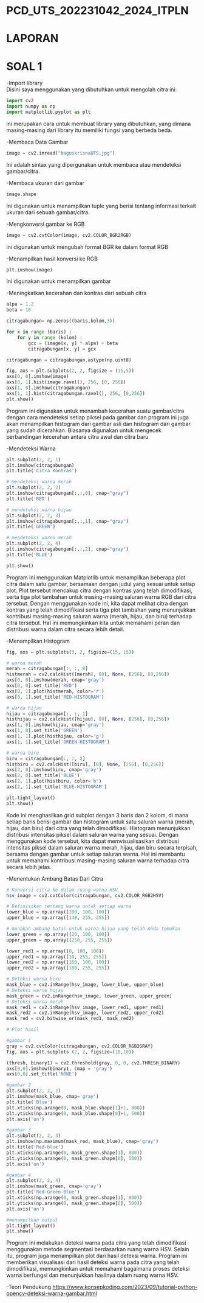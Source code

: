 # PCD_UTS_202231042_2024_ITPLN
# LAPORAN <br>
# SOAL 1
-Import library<br>
Disini saya menggunakan yang dibutuhkan untuk mengolah citra ini:
```python
import cv2
import numpy as np
import matplotlib.pyplot as plt
```
ini merupakan cara untuk membuat library yang dibutuhkan, yang dimana masing-masing dari library itu memiliki fungsi yang berbeda beda.

-Membaca Data Gambar<br>
```python
image = cv2.imread("baguskrisnaUTS.jpg")
```
Ini adalah sintax yang dipergunakan untuk membaca atau mendeteksi gambar/citra.

-Membaca ukuran dari gambar
```python
image.shape
```
Ini digunakan untuk menampilkan tuple yang berisi tentang informasi terkait ukuran dari sebuah gambar/citra.

-Mengkonversi gambar ke RGB
```python
image = cv2.cvtColor(image, cv2.COLOR_BGR2RGB)
```
ini digunakan untuk mengubah format BGR ke dalam format RGB

-Menampilkan hasil konversi ke RGB
```python
plt.imshow(image)
```
Ini digunakan untuk menampilkan gambar 

-Meningkatkan kecerahan dan kontras dari sebuah citra
```python
alpa = 1.2
beta = 10

citragabungan= np.zeros((baris,kolom,3))

for x in range (baris) :
    for y in range (kolom) :
        gcx = (image[x, y] * alpa) + beta
        citragabungan[x, y] = gcx

citragabungan = citragabungan.astype(np.uint8)

fig, axs = plt.subplots(2, 2, figsize = (15,5))
axs[0, 0].imshow(image)
axs[0, 1].hist(image.ravel(), 256, [0, 256])
axs[1, 0].imshow(citragabungan)
axs[1, 1].hist(citragabungan.ravel(), 256, [0,256])
plt.show()
```
Program ini digunakan untuk menambah kecerahan suatu gambar/citra dengan cara mendeteksi setiap piksel pada gambar dan program  ini juga akan menampilkan histogram dari gambar asli dan histogram dari gambar yang sudah dicerahkan. Biasanya digunakan untuk mengecek perbandingan kecerahan antara citra awal dan citra baru

-Mendeteksi Warna
```python
plt.subplot(2, 2, 1)
plt.imshow(citragabungan)
plt.title('Citra Kontras')

# mendeteksi warna merah
plt.subplot(2, 2, 2)
plt.imshow(citragabungan[:,:,0], cmap="gray")
plt.title('RED')

# mendeteksi warna hijau
plt.subplot(2, 2, 3)
plt.imshow(citragabungan[:,:,1], cmap="gray")
plt.title('GREEN')

# mendeteksi warna merah
plt.subplot(2, 2, 4)
plt.imshow(citragabungan[:,:,2], cmap="gray")
plt.title('BLUE')

plt.show()
```
Program ini menggunakan Matplotlib untuk menampilkan beberapa plot citra dalam satu gambar, bersamaan dengan judul yang sesuai untuk setiap plot. Plot tersebut mencakup citra dengan kontras yang telah dimodifikasi, serta tiga plot tambahan untuk masing-masing saluran warna RGB dari citra tersebut. Dengan menggunakan kode ini, kita dapat melihat citra dengan kontras yang telah dimodifikasi serta tiga plot tambahan yang menunjukkan kontribusi masing-masing saluran warna (merah, hijau, dan biru) terhadap citra tersebut. Hal ini memungkinkan kita untuk memahami peran dan distribusi warna dalam citra secara lebih detail.

-Menampilkan Histogram
```python
fig, axs = plt.subplots(3, 2, figsize=(15, 15))

# warna merah
merah = citragabungan[:, :, 0]
histmerah = cv2.calcHist([merah], [0], None, [256], [0,256])
axs[0, 0].imshow(merah, cmap='gray')
axs[0, 0].set_title('RED')
axs[0, 1].plot(histmerah, color='r')
axs[0, 1].set_title('RED-HISTOGRAM')

# warna hijau
hijau = citragabungan[:, :, 1]
histhijau = cv2.calcHist([hijau], [0], None, [256], [0,256])
axs[1, 0].imshow(hijau, cmap='gray')
axs[1, 0].set_title('GREEN')
axs[1, 1].plot(histhijau, color='g')
axs[1, 1].set_title('GREEN-HISTOGRAM')

# warna biru
biru = citragabungan[:, :, 2]
histbiru = cv2.calcHist([biru], [0], None, [256], [0,256])
axs[2, 0].imshow(biru, cmap='gray')
axs[2, 0].set_title('BLUE')
axs[2, 1].plot(histbiru, color='b')
axs[2, 1].set_title('BLUE-HISTOGRAM')

plt.tight_layout()
plt.show()
```
Kode ini menghasilkan grid subplot dengan 3 baris dan 2 kolom, di mana setiap baris berisi gambar dan histogram untuk satu saluran warna (merah, hijau, dan biru) dari citra yang telah dimodifikasi. Histogram menunjukkan distribusi intensitas piksel dalam saluran warna yang sesuai. Dengan menggunakan kode tersebut, kita dapat memvisualisasikan distribusi intensitas piksel dalam saluran warna merah, hijau, dan biru secara terpisah, bersama dengan gambar untuk setiap saluran warna. Hal ini membantu untuk memahami kontribusi masing-masing saluran warna terhadap citra secara lebih jelas.

-Menentukan Ambang Batas Dari Citra
```python
# Konversi citra ke dalam ruang warna HSV
hsv_image = cv2.cvtColor(citragabungan, cv2.COLOR_RGB2HSV)

# Definisikan rentang warna untuk setiap warna
lower_blue = np.array([100, 100, 100])
upper_blue = np.array([140, 255, 255])

# Gunakan ambang batas untuk warna hijau yang telah Anda temukan
lower_green = np.array([20, 100, 100])
upper_green = np.array([250, 255, 255])

lower_red1 = np.array([0, 100, 100])
upper_red1 = np.array([10, 255, 255])
lower_red2 = np.array([160, 100, 100])
upper_red2 = np.array([180, 255, 255])

# Deteksi warna biru
mask_blue = cv2.inRange(hsv_image, lower_blue, upper_blue)
# Deteksi warna hijau
mask_green = cv2.inRange(hsv_image, lower_green, upper_green)
# Deteksi warna merah
mask_red1 = cv2.inRange(hsv_image, lower_red1, upper_red1)
mask_red2 = cv2.inRange(hsv_image, lower_red2, upper_red2)
mask_red = cv2.bitwise_or(mask_red1, mask_red2)

# Plot hasil

#gambar 1
gray = cv2.cvtColor(citragabungan, cv2.COLOR_RGB2GRAY)
fig, axs = plt.subplots (2, 2, figsize=(10,10))

(thresh, binary1) = cv2.threshold(gray, 0, 0, cv2.THRESH_BINARY)
axs[0,0].imshow(binary1, cmap = 'gray')
axs[0,0].set_title('NONE')

#gambar 2
plt.subplot(2, 2, 2)
plt.imshow(mask_blue, cmap='gray')
plt.title('Blue')
plt.xticks(np.arange(0, mask_blue.shape[1]+1, 800))
plt.yticks(np.arange(0, mask_blue.shape[0]+1, 500))
plt.axis('on')

#gambar 3
plt.subplot(2, 2, 3)
plt.imshow(np.maximum(mask_red, mask_blue), cmap='gray')
plt.title('Red-blue')
plt.xticks(np.arange(0, mask_green.shape[1], 800))
plt.yticks(np.arange(0, mask_green.shape[0], 500))
plt.axis('on')

#gambar 4
plt.subplot(2, 2, 4)
plt.imshow(mask_green, cmap='gray')
plt.title('Red-Green-Blue')
plt.xticks(np.arange(0, mask_green.shape[1], 800))
plt.yticks(np.arange(0, mask_green.shape[0], 500))
plt.axis('on')

#menampilkan output
plt.tight_layout()
plt.show()
```
Program ini melakukan deteksi warna pada citra yang telah dimodifikasi menggunakan metode segmentasi berdasarkan ruang warna HSV. Selain itu, program juga menampilkan plot dari hasil deteksi warna. Program ini memberikan visualisasi dari hasil deteksi warna pada citra yang telah dimodifikasi, memungkinkan untuk memahami bagaimana proses deteksi warna berfungsi dan menunjukkan hasilnya dalam ruang warna HSV.

-Teori Pendukung
https://www.konsepkoding.com/2023/09/tutorial-python-opencv-deteksi-warna-gambar.html
